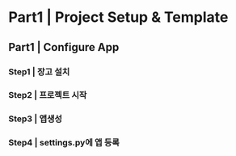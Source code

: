 # Part1 \| Project Setup & Template

## Part1 \| Configure App

### Step1 \| 장고 설치 

### Step2 \| 프로젝트 시작 

### Step3 \| 앱생성

### Step4 \| settings.py에  앱 등록



